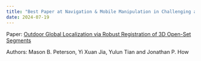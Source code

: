 ```yaml
---
title: "Best Paper at Navigation & Mobile Manipulation in Challenging and Cluttered Natural Environments Workshop RSS 2024"
date: 2024-07-19
---
```


Paper: [Outdoor Global Localization via Robust Registration of 3D Open-Set Segments](https://nature-bots.github.io/assets/camera-ready/Outdoor-localization_Mason.pdf)

Authors: Mason B. Peterson, Yi Xuan Jia, Yulun Tian and Jonathan P. How